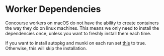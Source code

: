 # Worker Dependencies
Concourse workers on macOS do not have the ability to create containers the way they do on linux machines.
This means we only need to install the dependencies once, unless you want to freshly install them each time.

If you want to install autopkg and munki on each run set [this](autopkg.yml?#L62) to true. Otherwise, this will skip the installation.